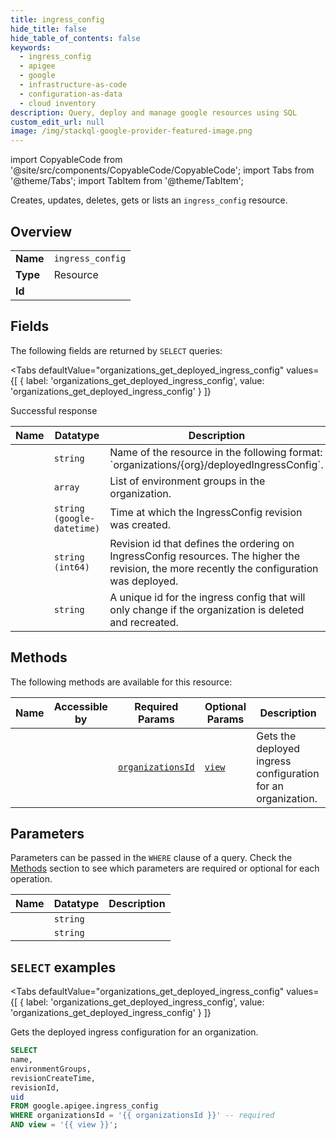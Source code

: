 ```yaml
--- 
title: ingress_config
hide_title: false
hide_table_of_contents: false
keywords:
  - ingress_config
  - apigee
  - google
  - infrastructure-as-code
  - configuration-as-data
  - cloud inventory
description: Query, deploy and manage google resources using SQL
custom_edit_url: null
image: /img/stackql-google-provider-featured-image.png
---
```


import CopyableCode from '@site/src/components/CopyableCode/CopyableCode';
import Tabs from '@theme/Tabs';
import TabItem from '@theme/TabItem';

Creates, updates, deletes, gets or lists an <code>ingress_config</code> resource.

## Overview
<table><tbody>
<tr><td><b>Name</b></td><td><code>ingress_config</code></td></tr>
<tr><td><b>Type</b></td><td>Resource</td></tr>
<tr><td><b>Id</b></td><td><CopyableCode code="google.apigee.ingress_config" /></td></tr>
</tbody></table>

## Fields

The following fields are returned by `SELECT` queries:

<Tabs
    defaultValue="organizations_get_deployed_ingress_config"
    values={[
        { label: 'organizations_get_deployed_ingress_config', value: 'organizations_get_deployed_ingress_config' }
    ]}
>
<TabItem value="organizations_get_deployed_ingress_config">

Successful response

<table>
<thead>
    <tr>
    <th>Name</th>
    <th>Datatype</th>
    <th>Description</th>
    </tr>
</thead>
<tbody>
<tr>
    <td><CopyableCode code="name" /></td>
    <td><code>string</code></td>
    <td>Name of the resource in the following format: `organizations/&#123;org&#125;/deployedIngressConfig`.</td>
</tr>
<tr>
    <td><CopyableCode code="environmentGroups" /></td>
    <td><code>array</code></td>
    <td>List of environment groups in the organization.</td>
</tr>
<tr>
    <td><CopyableCode code="revisionCreateTime" /></td>
    <td><code>string (google-datetime)</code></td>
    <td>Time at which the IngressConfig revision was created.</td>
</tr>
<tr>
    <td><CopyableCode code="revisionId" /></td>
    <td><code>string (int64)</code></td>
    <td>Revision id that defines the ordering on IngressConfig resources. The higher the revision, the more recently the configuration was deployed.</td>
</tr>
<tr>
    <td><CopyableCode code="uid" /></td>
    <td><code>string</code></td>
    <td>A unique id for the ingress config that will only change if the organization is deleted and recreated.</td>
</tr>
</tbody>
</table>
</TabItem>
</Tabs>

## Methods

The following methods are available for this resource:

<table>
<thead>
    <tr>
    <th>Name</th>
    <th>Accessible by</th>
    <th>Required Params</th>
    <th>Optional Params</th>
    <th>Description</th>
    </tr>
</thead>
<tbody>
<tr>
    <td><a href="#organizations_get_deployed_ingress_config"><CopyableCode code="organizations_get_deployed_ingress_config" /></a></td>
    <td><CopyableCode code="select" /></td>
    <td><a href="#parameter-organizationsId"><code>organizationsId</code></a></td>
    <td><a href="#parameter-view"><code>view</code></a></td>
    <td>Gets the deployed ingress configuration for an organization.</td>
</tr>
</tbody>
</table>

## Parameters

Parameters can be passed in the `WHERE` clause of a query. Check the [Methods](#methods) section to see which parameters are required or optional for each operation.

<table>
<thead>
    <tr>
    <th>Name</th>
    <th>Datatype</th>
    <th>Description</th>
    </tr>
</thead>
<tbody>
<tr id="parameter-organizationsId">
    <td><CopyableCode code="organizationsId" /></td>
    <td><code>string</code></td>
    <td></td>
</tr>
<tr id="parameter-view">
    <td><CopyableCode code="view" /></td>
    <td><code>string</code></td>
    <td></td>
</tr>
</tbody>
</table>

## `SELECT` examples

<Tabs
    defaultValue="organizations_get_deployed_ingress_config"
    values={[
        { label: 'organizations_get_deployed_ingress_config', value: 'organizations_get_deployed_ingress_config' }
    ]}
>
<TabItem value="organizations_get_deployed_ingress_config">

Gets the deployed ingress configuration for an organization.

```sql
SELECT
name,
environmentGroups,
revisionCreateTime,
revisionId,
uid
FROM google.apigee.ingress_config
WHERE organizationsId = '{{ organizationsId }}' -- required
AND view = '{{ view }}';
```
</TabItem>
</Tabs>
